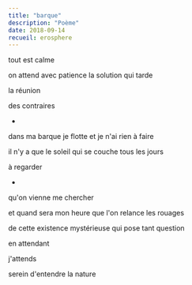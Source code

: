 ```yaml
---
title: "barque"
description: "Poème"
date: 2018-09-14
recueil: erosphere
---
```


tout est calme

on attend avec patience
la solution qui tarde

la réunion

des contraires

*

dans ma barque je flotte
et je n'ai rien à faire

il n'y a que le soleil qui se couche tous les jours

à regarder

*

qu'on vienne me chercher

et quand sera mon heure
que l'on relance les rouages

de cette existence mystérieuse
qui pose tant question

en attendant

j'attends

serein d'entendre la nature

